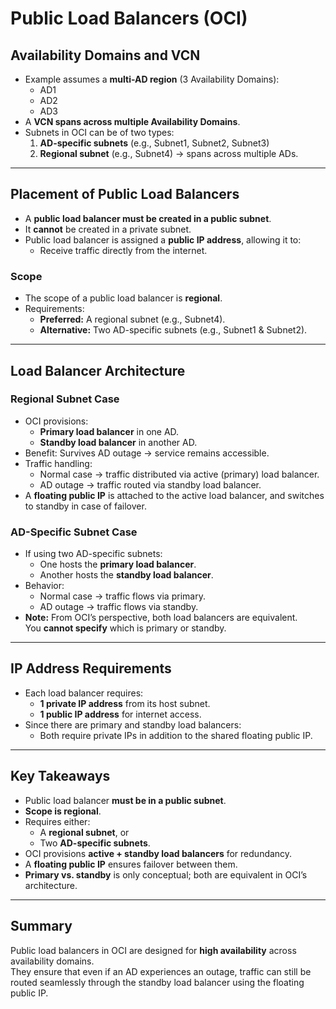 # Public Load Balancers (OCI)

## Availability Domains and VCN
- Example assumes a **multi-AD region** (3 Availability Domains):
  - AD1
  - AD2
  - AD3
- A **VCN spans across multiple Availability Domains**.
- Subnets in OCI can be of two types:
  1. **AD-specific subnets** (e.g., Subnet1, Subnet2, Subnet3)
  2. **Regional subnet** (e.g., Subnet4) → spans across multiple ADs.

---

## Placement of Public Load Balancers
- A **public load balancer must be created in a public subnet**.
- It **cannot** be created in a private subnet.
- Public load balancer is assigned a **public IP address**, allowing it to:
  - Receive traffic directly from the internet.

### Scope
- The scope of a public load balancer is **regional**.
- Requirements:
  - **Preferred:** A regional subnet (e.g., Subnet4).
  - **Alternative:** Two AD-specific subnets (e.g., Subnet1 & Subnet2).

---

## Load Balancer Architecture

### Regional Subnet Case
- OCI provisions:
  - **Primary load balancer** in one AD.
  - **Standby load balancer** in another AD.
- Benefit: Survives AD outage → service remains accessible.
- Traffic handling:
  - Normal case → traffic distributed via active (primary) load balancer.
  - AD outage → traffic routed via standby load balancer.
- A **floating public IP** is attached to the active load balancer, and switches to standby in case of failover.

### AD-Specific Subnet Case
- If using two AD-specific subnets:
  - One hosts the **primary load balancer**.
  - Another hosts the **standby load balancer**.
- Behavior:
  - Normal case → traffic flows via primary.
  - AD outage → traffic flows via standby.
- **Note:** From OCI’s perspective, both load balancers are equivalent.  
  You **cannot specify** which is primary or standby.

---

## IP Address Requirements
- Each load balancer requires:
  - **1 private IP address** from its host subnet.
  - **1 public IP address** for internet access.
- Since there are primary and standby load balancers:
  - Both require private IPs in addition to the shared floating public IP.

---

## Key Takeaways
- Public load balancer **must be in a public subnet**.
- **Scope is regional**.
- Requires either:
  - A **regional subnet**, or
  - Two **AD-specific subnets**.
- OCI provisions **active + standby load balancers** for redundancy.
- A **floating public IP** ensures failover between them.
- **Primary vs. standby** is only conceptual; both are equivalent in OCI’s architecture.

---

## Summary
Public load balancers in OCI are designed for **high availability** across availability domains.  
They ensure that even if an AD experiences an outage, traffic can still be routed seamlessly through the standby load balancer using the floating public IP.
